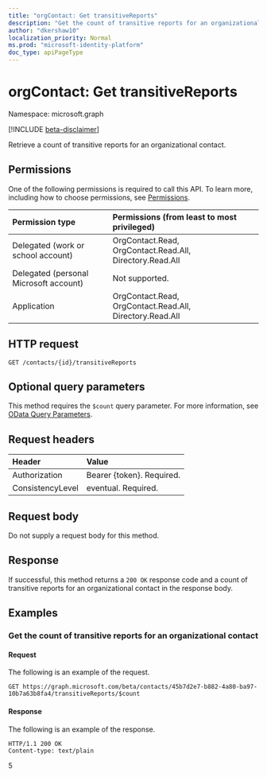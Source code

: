 ```yaml
---
title: "orgContact: Get transitiveReports"
description: "Get the count of transitive reports for an organizational contact."
author: "dkershaw10"
localization_priority: Normal
ms.prod: "microsoft-identity-platform"
doc_type: apiPageType
---
```


# orgContact: Get transitiveReports

Namespace: microsoft.graph

[!INCLUDE [beta-disclaimer](../../includes/beta-disclaimer.md)]

Retrieve a count of transitive reports for an organizational contact.

## Permissions

One of the following permissions is required to call this API. To learn more, including how to choose permissions, see [Permissions](/graph/permissions-reference).


| Permission type | Permissions (from least to most privileged) |
|:--------------------|:---------------------------------------------------------|
| Delegated (work or school account) | OrgContact.Read, OrgContact.Read.All, Directory.Read.All |
| Delegated (personal Microsoft account) | Not supported. |
| Application | OrgContact.Read, OrgContact.Read.All, Directory.Read.All |

## HTTP request

<!-- { "blockType": "ignored" } -->
```http
GET /contacts/{id}/transitiveReports
```

## Optional query parameters

This method requires the `$count` query parameter. For more information, see [OData Query Parameters](/graph/query-parameters).

## Request headers

| Header       | Value |
|:---------------|:--------|
| Authorization  | Bearer {token}. Required.  |
| ConsistencyLevel | eventual. Required. |

## Request body

Do not supply a request body for this method.

## Response

If successful, this method returns a `200 OK` response code and a count of transitive reports for an organizational contact in the response body.

## Examples

### Get the count of transitive reports for an organizational contact

#### Request

The following is an example of the request.

<!-- {
  "blockType": "request",
  "name": "get_transitivereports"
}-->
```http
GET https://graph.microsoft.com/beta/contacts/45b7d2e7-b882-4a80-ba97-10b7a63b8fa4/transitiveReports/$count
```

#### Response

The following is an example of the response.
<!-- {
  "blockType": "response",
  "truncated": true,
  "@odata.type": "microsoft.graph.transitivereports",
  "isCollection": true
} -->
```http
HTTP/1.1 200 OK
Content-type: text/plain
```

5

<!-- uuid: 8fcb5dbc-d5aa-4681-8e31-b001d5168d79
2015-10-25 14:57:30 UTC -->
<!--
{
  "type": "#page.annotation",
  "description": "Get transitiveReports",
  "keywords": "",
  "section": "documentation",
  "tocPath": "",
  "suppressions": [
  ]
}
-->
